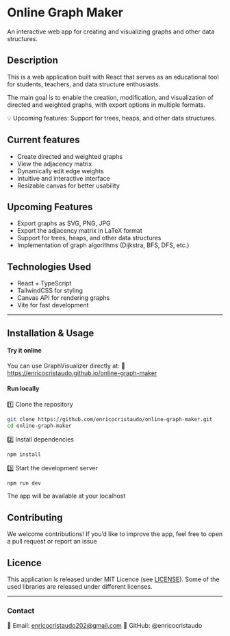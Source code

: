 # Online Graph Maker

An interactive web app for creating and visualizing graphs and other data structures.

## Description

This is a web application built with React that serves as an educational tool for students, teachers, and data structure enthusiasts.

The main goal is to enable the creation, modification, and visualization of directed and weighted graphs, with export options in multiple formats.

💡 Upcoming features: Support for trees, heaps, and other data structures.

## Current features

- Create directed and weighted graphs
- View the adjacency matrix
- Dynamically edit edge weights
- Intuitive and interactive interface
- Resizable canvas for better usability

## Upcoming Features

- Export graphs as SVG, PNG, JPG
- Export the adjacency matrix in LaTeX format
- Support for trees, heaps, and other data structures
- Implementation of graph algorithms (Dijkstra, BFS, DFS, etc.)

## Technologies Used

- React + TypeScript
- TailwindCSS for styling
- Canvas API for rendering graphs
- Vite for fast development

---

## Installation & Usage

#### Try it online

You can use GraphVisualizer directly at:
🔗 https://enricocristaudo.github.io/online-graph-maker

#### Run locally
1️⃣ Clone the repository
```sh
git clone https://github.com/enricocristaudo/online-graph-maker.git
cd online-graph-maker
```
2️⃣ Install dependencies
```sh
npm install
```
3️⃣ Start the development server
```sh
npm run dev
```
The app will be available at your localhost

## Contributing

We welcome contributions!
If you’d like to improve the app, feel free to open a pull request or report an issue

## Licence

This application is released under MIT Licence (see [LICENSE](LICENSE)).
Some of the used libraries are released under different licenses.

---

### Contact

📧 Email: enricocristaudo202@gmail.com
🐙 GitHub: @enricocristaudo
